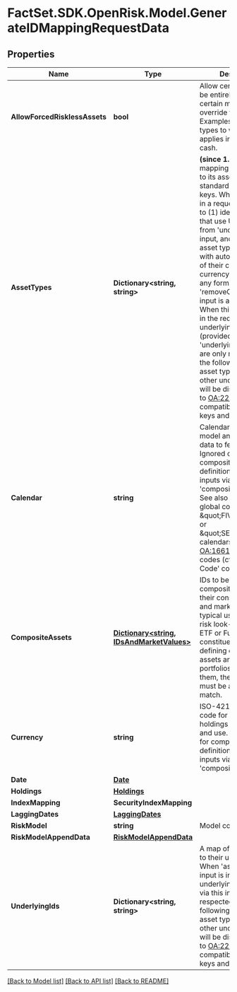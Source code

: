# FactSet.SDK.OpenRisk.Model.GenerateIDMappingRequestData

## Properties

Name | Type | Description | Notes
------------ | ------------- | ------------- | -------------
**AllowForcedRisklessAssets** | **bool** | Allow certain assets to be entirely riskless; certain models always override this to be true. Examples of asset types to which this applies includes offset cash. | [optional] [default to false]
**AssetTypes** | **Dictionary&lt;string, string&gt;** | **(since 1.4.0)** A mapping of security ID to its asset type as the standard asset type keys. When this input is in a request, it is used to (1) identify assets that use Underlying IDs from &#39;underlyingIds&#39; input, and (2) identify asset types compatible with automatic removal of their contribution of currency to risk unless any form of the &#39;removeCurrencyRisk&#39; input is also provided. When this input is used in the request, underlying IDs (provided via &#39;underlyingIds&#39; input) are only respected for the following standard asset type keys (all other underlying IDs will be discarded): refer to [OA:22019](https://my.apps.factset.com/oa/pages/22019) for compatible asset type keys and more details. | [optional] 
**Calendar** | **string** | Calendar code for risk model and holdings data to fetch and use. Ignored only for composite asset definitions provided as inputs via &#39;compositeAssets&#39; field. See also [OA:2012](https://my.apps.factset.com/oa/pages/2012#calendar) for global codes, \&quot;FIVEDAY\&quot; or \&quot;SEVENDAY\&quot; calendars and see [OA:16610](https://my.apps.factset.com/oa/pages/16610#country) for country codes (cf. &#39;Calendar Code&#39; column). | [optional] 
**CompositeAssets** | [**Dictionary&lt;string, IDsAndMarketValues&gt;**](IDsAndMarketValues.md) | IDs to be defined as composite assets with their constituents&#39; IDs and market values. The typical use case is for risk look-through of ETF or Funds&#39; constituents. When defining composite assets and creating portfolios which hold them, the IDs provided must be an exact match. | [optional] 
**Currency** | **string** | ISO-4217 currency code for risk model and holdings data to fetch and use. Ignored only for composite asset definitions provided as inputs via &#39;compositeAssets&#39; field. | [optional] 
**Date** | [**Date**](Date.md) |  | 
**Holdings** | [**Holdings**](Holdings.md) |  | 
**IndexMapping** | **SecurityIndexMapping** |  | [optional] 
**LaggingDates** | [**LaggingDates**](LaggingDates.md) |  | [optional] 
**RiskModel** | **string** | Model code | 
**RiskModelAppendData** | [**RiskModelAppendData**](RiskModelAppendData.md) |  | [optional] 
**UnderlyingIds** | **Dictionary&lt;string, string&gt;** | A map of security IDs to their underlying IDs. When &#39;assetTypes&#39; input is in a request, underlying IDs provided via this input are only respected for the following standard asset type keys (all other underlying IDs will be discarded): refer to [OA:22019](https://my.apps.factset.com/oa/pages/22019) for compatible asset type keys and more details. | [optional] 

[[Back to Model list]](../README.md#documentation-for-models) [[Back to API list]](../README.md#documentation-for-api-endpoints) [[Back to README]](../README.md)

